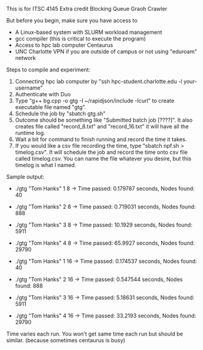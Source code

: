 This is for ITSC 4145 Extra credit Blocking Queue Graoh Crawler

But before you begin, make sure you have access to

- A Linux-based system with SLURM workload management
- gcc compiler (this is critical to execute the program)
- Access to hpc lab computer Centaurus
- UNC Charlotte VPN if you are outside of campus or not using "eduroam" network


Steps to compile and experiment:
1. Connecting hpc lab computer by "ssh hpc-student.charlotte.edu -l your-username"
2. Authenticate with Duo
3. Type "g++ bg.cpp -o gtg -I ~/rapidjson/include -lcurl" to create executable file named "gtg".
4. Schedule the job by "sbatch gtg.sh"
5. Outcome should be something like "Submitted batch job [????]". It also creates  file called "record_8.txt" and "record_16.txt" it will have all the runtime log.
6. Wait a bit for command to finish running and record the time it takes.
7.  If you would like a csv file recording the time, type "sbatch npf.sh > timelog.csv". It will schedule the job and record the time onto csv file called timelog.csv. You can name the file whatever you desire, but this timelog is what I named.

Sample output:
- ./gtg "Tom Hanks" 1 8 -> Time passed: 0.179787 seconds, Nodes found: 40
- ./gtg "Tom Hanks" 2 8 -> Time passed: 0.719031 seconds, Nodes found: 888
- ./gtg "Tom Hanks" 3 8 -> Time passed: 10.1929 seconds, Nodes found: 5911
- ./gtg "Tom Hanks" 4 8 -> Time passed: 65.9927 seconds, Nodes found: 29790
 
- ./gtg "Tom Hanks" 1 16 -> Time passed: 0.174537 seconds, Nodes found: 40
- ./gtg "Tom Hanks" 2 16 -> Time passed: 0.547544 seconds, Nodes found: 888
- ./gtg "Tom Hanks" 3 16 -> Time passed: 5.18631 seconds, Nodes found: 5911
- ./gtg "Tom Hanks" 4 16 -> Time passed: 33.2193 seconds, Nodes found: 29790

Time varies each run. You won't get same time each run but should be similar. (because sometimes centaurus is busy)
